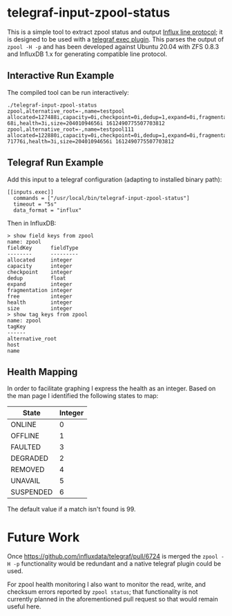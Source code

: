 # telegraf-input-zpool-status

This is a simple tool to extract zpool status and output [Influx line protocol](https://docs.influxdata.com/influxdb/cloud/reference/syntax/line-protocol/);
it is designed to be used with a [telegraf exec plugin](https://github.com/influxdata/telegraf/tree/master/plugins/inputs/exec).
This parses the output of `zpool -H -p` and has been developed against
Ubuntu 20.04 with ZFS 0.8.3 and InfluxDB 1.x for generating compatible line
protocol.

## Interactive Run Example

The compiled tool can be run interactively:

```
./telegraf-input-zpool-status
zpool,alternative_root=-,name=testpool allocated=127488i,capacity=0i,checkpoint=0i,dedup=1,expand=0i,fragmentation=0i,free=204009671
68i,health=3i,size=20401094656i 1612490775507703812
zpool,alternative_root=-,name=testpool111 allocated=122880i,capacity=0i,checkpoint=0i,dedup=1,expand=0i,fragmentation=0i,free=204009
71776i,health=3i,size=20401094656i 1612490775507703812
```
## Telegraf Run Example

Add this input to a telegraf configuration (adapting to installed binary path):

```
[[inputs.exec]]
  commands = ["/usr/local/bin/telegraf-input-zpool-status"]
  timeout = "5s"
  data_format = "influx"
```

Then in InfluxDB:

```
> show field keys from zpool
name: zpool
fieldKey      fieldType
--------      ---------
allocated     integer
capacity      integer
checkpoint    integer
dedup         float
expand        integer
fragmentation integer
free          integer
health        integer
size          integer
> show tag keys from zpool
name: zpool
tagKey
------
alternative_root
host
name
```

## Health Mapping

In order to facilitate graphing I express the health as an integer. Based on the
man page I identified the following states to map:

| State | Integer |
| --- | --- |
| ONLINE | 0 |
| OFFLINE | 1 |
| FAULTED | 3 |
| DEGRADED | 2 |
| REMOVED | 4 |
| UNAVAIL | 5 |
| SUSPENDED | 6 |

The default value if a match isn't found is 99.

# Future Work

Once https://github.com/influxdata/telegraf/pull/6724 is merged the
`zpool -H -p` functionality would be redundant and a native telegraf plugin
could be used.

For zpool health monitoring I also want to monitor the read, write, and checksum
errors reported by `zpool status`; that functionality is not currently planned
in the aforementioned pull request so that would remain useful here.
